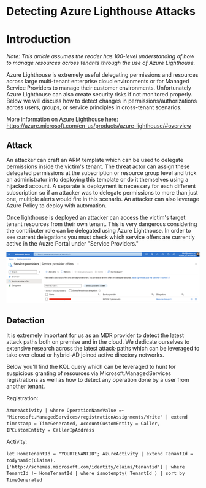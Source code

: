 # Detecting Azure Lighthouse Attacks


# Introduction

*Note: This article assumes the reader has 100-level understanding of how to manage resources across tenants through the use of Azure Lighthouse.*

Azure Lighthouse is extremely useful delegating permissions and resources across large multi-tenant enterprise cloud environments or for Managed Service Providers to manage their customer environments. Unfortunately Azure Lighthouse can also create security risks if not monitored properly. Below we will discuss how to detect changes in permissions/authorizations across users, groups, or service principles in cross-tenant scenarios.

More information on Azure Lighthouse here: https://azure.microsoft.com/en-us/products/azure-lighthouse/#overview

## Attack

An attacker can craft an ARM template which can be used to delegate permissions inside the victim's tenant. The threat actor can assign these delegated permissions at the subscription or resource group level and trick an administrator into deploying this template or do it themselves using a hijacked account. A separate is deployment is necessary for each different subscription so if an attacker was to delegate permissions to more than just one, multiple alerts would fire in this scenario. An attacker can also leverage Azure Policy to deploy with automation.

Once lighthouse is deployed an attacker can access the victim's target tenant resources from their own tenant. This is very dangerous considering the contributer role can be delegated using Azure Lighthouse. In order to see current delegations you must check which service offers are currently active in the Auzre Portal under "Service Providers." 

![image-20221015103432899](/posts/Detecting-Azure-Lighthouse-Attacks.assets/image-20221015103432899.png)

## Detection

It is extremely important for us as an MDR provider to detect the latest attack paths both on premise and in the cloud. We dedicate ourselves to extensive research across the latest attack-paths which can be leveraged to take over cloud or hybrid-AD joined active directory networks.

Below you'll find the KQL query which can be leveraged to hunt for suspicious granting of resources via Microsoft.ManagedServices registrations as well as how to detect any operation done by a user from another tenant.

Registration:

`AzureActivity
| where OperationNameValue =~ "Microsoft.ManagedServices/registrationAssignments/Write"
| extend timestamp = TimeGenerated, AccountCustomEntity = Caller, IPCustomEntity = CallerIpAddress`

Activity:

`let HomeTenantId = "YOURTENANTID";
AzureActivity
| extend TenantId = todynamic(Claims).['http://schemas.microsoft.com/identity/claims/tenantid']
| where TenantId != HomeTenantId
| where isnotempty( TenantId )
| sort by TimeGenerated`


